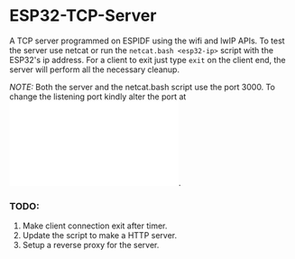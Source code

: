 # ESP32-TCP-Server

A TCP server programmed on ESPIDF using the wifi and lwIP APIs. To test the server use netcat or run the `netcat.bash <esp32-ip>` script with the ESP32's ip address. For a client to exit just type `exit` on the client end, the server will perform all the necessary cleanup.

*NOTE:* Both the server and the netcat.bash script use the port 3000. To change the listening port kindly alter the port at ![server.h](main/server.h).

### TODO:
1. Make client connection exit after timer.
2. Update the script to make a HTTP server.
3. Setup a reverse proxy for the server.
